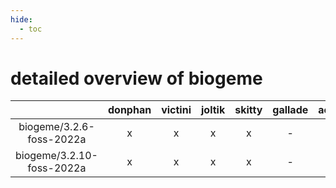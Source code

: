 ```yaml
---
hide:
  - toc
---
```


detailed overview of biogeme
============================

| |donphan|victini|joltik|skitty|gallade|accelgor|swalot|doduo|
| :---: | :---: | :---: | :---: | :---: | :---: | :---: | :---: | :---: |
|biogeme/3.2.6-foss-2022a|x|x|x|x|-|x|x|x|
|biogeme/3.2.10-foss-2022a|x|x|x|x|-|x|x|x|
